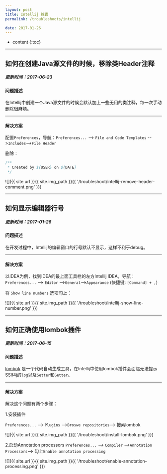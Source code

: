 ```yaml
---
layout: post
title: Intellij 锦囊
permalink: /troubleshoots/intellij

date: 2017-01-26
---
```


* content
{:toc}

---

## 如何在创建Java源文件的时候，移除类Header注释

##### 更新时间：2017-06-23

#### 问题描述
在Intellij中创建一个Java源文件的时候会默认加上一些无用的类注释，每一次手动删除很麻烦。

---

#### 解决方案
配置`Preferences`，导航：`Preferences...` --> `File and Code Templates` -->`Includes`-->`File Header`

删除：

```java
/**
 * Created by ${USER} on ${DATE}
 */
```

![]({{ site.url }}{{ site.img_path }}{{ '/troubleshoot/intellij-remove-header-comment.png' }})


---

## 如何显示编辑器行号

##### 更新时间：2017-01-26

#### 问题描述
在开发过程中，Intellij的编辑窗口的行号默认不显示，这样不利于debug。

---

#### 解决方案
以IDEA为例，找到IDEA的最上面工具栏的左方Intellij IDEA，导航：`Preferences...` --> `Editor` -->`General`-->`Appearance` (快捷键: `[Command] + ,`)

将 `Show line numbers` 选项勾上：

![]({{ site.url }}{{ site.img_path }}{{ '/troubleshoot/intellij-show-line-number.png' }})


---

## 如何正确使用lombok插件

##### 更新时间：2017-06-15

#### 问题描述
[lombok](https://github.com/rzwitserloot/lombok) 是一个代码自动生成工具，在Intellij中使用lombok插件会面临无法提示SSlf4j的`log`以及`Setter`和`Getter`。

---

#### 解决方案
解决这个问题有两个步骤：

1.安装插件

`Preferences...` --> `Plugins` -->`Broswe repositories`--> 搜索lombok

![]({{ site.url }}{{ site.img_path }}{{ '/troubleshoot/install-lombok.png' }})

2.启动Annotation processors
`Preferences...` --> `Compiler` -->`Annotation Processors`--> 勾上`Enable annotation processing`

![]({{ site.url }}{{ site.img_path }}{{ '/troubleshoot/enable-annotation-processing.png' }})









